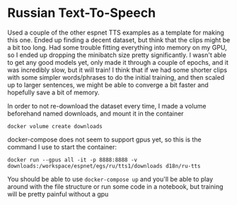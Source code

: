 # Russian Text-To-Speech

Used a couple of the other espnet TTS examples as a template for making this one. Ended up finding a decent dataset, but think that the clips
might be a bit too long. Had some trouble fitting everything into memory on my GPU, so I ended up dropping the minibatch size pretty significantly. I wasn't
able to get any good models yet, only made it through a couple of epochs, and it was incredibly slow, but it will train! I think that if we had some
shorter clips with some simpler words/phrases to do the initial training, and then scaled up to larger sentences, we might be able to converge a bit faster
and hopefully save a bit of memory.

In order to not re-download the dataset every time, I made a volume beforehand named downloads, and mount it in the container

`docker volume create downloads`

docker-compose does not seem to support gpus yet, so this is the command I use to start the container:

`docker run --gpus all -it -p 8888:8888 -v downloads:/workspace/espnet/egs/ru/tts1/downloads d18n/ru-tts`

You should be able to use `docker-compose up` and you'll be able to play around with the file structure or run some code in a notebook, but training
will be pretty painful without a gpu